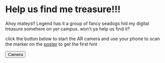 

# Help us find me treasure!!!

Ahoy mateys!!
Legend has it a group of fancy seadogs hid my digital treasure somehere on yer campus. won't ya help us find it?


click the button below to start the AR camera and use your phone to scan the marker on the [poster]() to get the first hint

<button type="button" onclick="openTab('./website/pages/marker-based/ar-camera.html')">Camera</button>

<script>
function openTab(url) {
const link = document.createElement('a');
link.href = url;
link.target = '\_blank';
document.body.appendChild(link);
link.click();
link.remove();
}
</script>
